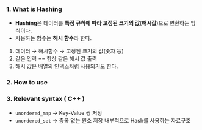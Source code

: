 ### 1. What is Hashing

- **Hashing**은 데이터를 **특정 규칙에 따라 고정된 크기의 값**(**해시값**)으로 변환하는 방식이다.
- 사용하는 함수는 **해시 함수**라 한다.

1. 데이터 &rarr; 해시함수 &rarr; 고정된 크기의 값(숫자 등)
2. 같은 입력 == 항상 같은 해시 값 출력
3. 해시 값은 배열의 인덱스처럼 사용되기도 한다.

### 2. How to use

### 3. Relevant syntax ( C++ )
- `unordered_map` &rarr; Key-Value 쌍 저장
- `unordered_set` &rarr; 중복 없는 원소 저장
내부적으로 Hash를 사용하는 자료구조
